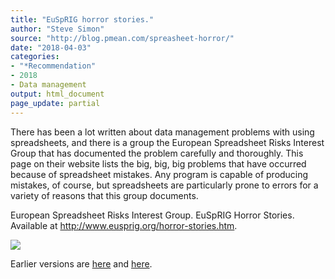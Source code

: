 ```yaml
---
title: "EuSpRIG horror stories."
author: "Steve Simon"
source: "http://blog.pmean.com/spreasheet-horror/"
date: "2018-04-03"
categories:
- "*Recommendation"
- 2018
- Data management
output: html_document
page_update: partial
---
```


There has been a lot written about data management problems with using spreadsheets, and there is a group the European Spreadsheet Risks Interest Group that has documented the problem carefully and thoroughly. This page on their website lists the big, big, big problems that have occurred because of spreadsheet mistakes. Any program is capable of producing mistakes, of course, but spreadsheets are particularly prone to errors for a variety of reasons that this group documents.

<!---More--->

European Spreadsheet Risks Interest Group. EuSpRIG Horror Stories. Available at <http://www.eusprig.org/horror-stories.htm>.

![](http://www.pmean.com/new-images/18/spreasheet-horror01.png)

Earlier versions are [here][sim1] and [here][sim2].
 
[sim1]: http://blog.pmean.com/spreasheet-horror/
[sim2]: http://new.pmean.com/spreasheet-horror/
